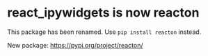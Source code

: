 # react_ipywidgets is now reacton

This package has been renamed. Use `pip install reacton` instead.

New package: https://pypi.org/project/reacton/
